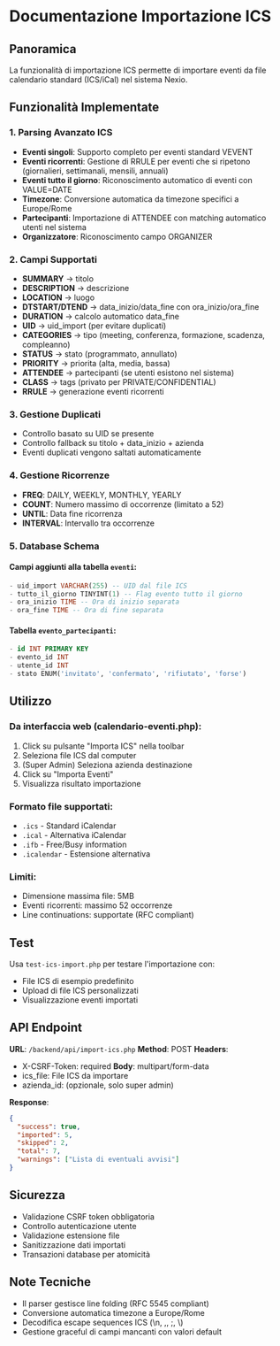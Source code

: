 # Documentazione Importazione ICS

## Panoramica
La funzionalità di importazione ICS permette di importare eventi da file calendario standard (ICS/iCal) nel sistema Nexio.

## Funzionalità Implementate

### 1. Parsing Avanzato ICS
- **Eventi singoli**: Supporto completo per eventi standard VEVENT
- **Eventi ricorrenti**: Gestione di RRULE per eventi che si ripetono (giornalieri, settimanali, mensili, annuali)
- **Eventi tutto il giorno**: Riconoscimento automatico di eventi con VALUE=DATE
- **Timezone**: Conversione automatica da timezone specifici a Europe/Rome
- **Partecipanti**: Importazione di ATTENDEE con matching automatico utenti nel sistema
- **Organizzatore**: Riconoscimento campo ORGANIZER

### 2. Campi Supportati
- **SUMMARY** → titolo
- **DESCRIPTION** → descrizione  
- **LOCATION** → luogo
- **DTSTART/DTEND** → data_inizio/data_fine con ora_inizio/ora_fine
- **DURATION** → calcolo automatico data_fine
- **UID** → uid_import (per evitare duplicati)
- **CATEGORIES** → tipo (meeting, conferenza, formazione, scadenza, compleanno)
- **STATUS** → stato (programmato, annullato)
- **PRIORITY** → priorita (alta, media, bassa)
- **ATTENDEE** → partecipanti (se utenti esistono nel sistema)
- **CLASS** → tags (privato per PRIVATE/CONFIDENTIAL)
- **RRULE** → generazione eventi ricorrenti

### 3. Gestione Duplicati
- Controllo basato su UID se presente
- Controllo fallback su titolo + data_inizio + azienda
- Eventi duplicati vengono saltati automaticamente

### 4. Gestione Ricorrenze
- **FREQ**: DAILY, WEEKLY, MONTHLY, YEARLY
- **COUNT**: Numero massimo di occorrenze (limitato a 52)
- **UNTIL**: Data fine ricorrenza
- **INTERVAL**: Intervallo tra occorrenze

### 5. Database Schema

#### Campi aggiunti alla tabella `eventi`:
```sql
- uid_import VARCHAR(255) -- UID dal file ICS
- tutto_il_giorno TINYINT(1) -- Flag evento tutto il giorno
- ora_inizio TIME -- Ora di inizio separata
- ora_fine TIME -- Ora di fine separata
```

#### Tabella `evento_partecipanti`:
```sql
- id INT PRIMARY KEY
- evento_id INT 
- utente_id INT
- stato ENUM('invitato', 'confermato', 'rifiutato', 'forse')
```

## Utilizzo

### Da interfaccia web (calendario-eventi.php):
1. Click su pulsante "Importa ICS" nella toolbar
2. Seleziona file ICS dal computer
3. (Super Admin) Seleziona azienda destinazione
4. Click su "Importa Eventi"
5. Visualizza risultato importazione

### Formato file supportati:
- `.ics` - Standard iCalendar
- `.ical` - Alternativa iCalendar
- `.ifb` - Free/Busy information
- `.icalendar` - Estensione alternativa

### Limiti:
- Dimensione massima file: 5MB
- Eventi ricorrenti: massimo 52 occorrenze
- Line continuations: supportate (RFC compliant)

## Test
Usa `test-ics-import.php` per testare l'importazione con:
- File ICS di esempio predefinito
- Upload di file ICS personalizzati
- Visualizzazione eventi importati

## API Endpoint
**URL**: `/backend/api/import-ics.php`
**Method**: POST
**Headers**: 
- X-CSRF-Token: required
**Body**: multipart/form-data
- ics_file: File ICS da importare
- azienda_id: (opzionale, solo super admin)

**Response**:
```json
{
  "success": true,
  "imported": 5,
  "skipped": 2,
  "total": 7,
  "warnings": ["Lista di eventuali avvisi"]
}
```

## Sicurezza
- Validazione CSRF token obbligatoria
- Controllo autenticazione utente
- Validazione estensione file
- Sanitizzazione dati importati
- Transazioni database per atomicità

## Note Tecniche
- Il parser gestisce line folding (RFC 5545 compliant)
- Conversione automatica timezone a Europe/Rome
- Decodifica escape sequences ICS (\n, \,, \;, \\)
- Gestione graceful di campi mancanti con valori default